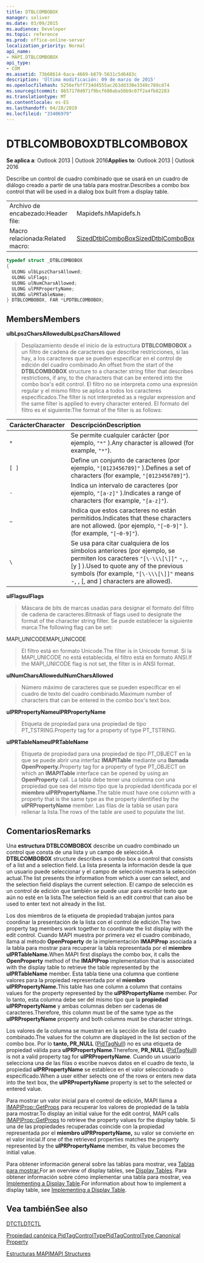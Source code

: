 ```yaml
---
title: DTBLCOMBOBOX
manager: soliver
ms.date: 03/09/2015
ms.audience: Developer
ms.topic: reference
ms.prod: office-online-server
localization_priority: Normal
api_name:
- MAPI.DTBLCOMBOBOX
api_type:
- COM
ms.assetid: 73b68614-6aca-4669-b879-5631c5d6483c
description: 'Última modificación: 09 de marzo de 2015'
ms.openlocfilehash: 5256efbff734d4555ac263dd330e3349c789cd74
ms.sourcegitcommit: 8657170d071f9bcf680aba50b9c07f2a4fb82283
ms.translationtype: MT
ms.contentlocale: es-ES
ms.lasthandoff: 04/28/2019
ms.locfileid: "33406979"
---
```

# <a name="dtblcombobox"></a><span data-ttu-id="e254c-103">DTBLCOMBOBOX</span><span class="sxs-lookup"><span data-stu-id="e254c-103">DTBLCOMBOBOX</span></span>

  
  
<span data-ttu-id="e254c-104">**Se aplica a**: Outlook 2013 | Outlook 2016</span><span class="sxs-lookup"><span data-stu-id="e254c-104">**Applies to**: Outlook 2013 | Outlook 2016</span></span> 
  
<span data-ttu-id="e254c-105">Describe un control de cuadro combinado que se usará en un cuadro de diálogo creado a partir de una tabla para mostrar.</span><span class="sxs-lookup"><span data-stu-id="e254c-105">Describes a combo box control that will be used in a dialog box built from a display table.</span></span>
  
|||
|:-----|:-----|
|<span data-ttu-id="e254c-106">Archivo de encabezado:</span><span class="sxs-lookup"><span data-stu-id="e254c-106">Header file:</span></span>  <br/> |<span data-ttu-id="e254c-107">Mapidefs.h</span><span class="sxs-lookup"><span data-stu-id="e254c-107">Mapidefs.h</span></span>  <br/> |
|<span data-ttu-id="e254c-108">Macro relacionada:</span><span class="sxs-lookup"><span data-stu-id="e254c-108">Related macro:</span></span>  <br/> |[<span data-ttu-id="e254c-109">SizedDtblComboBox</span><span class="sxs-lookup"><span data-stu-id="e254c-109">SizedDtblComboBox</span></span>](sizeddtblcombobox.md) <br/> |
   
```cpp
typedef struct _DTBLCOMBOBOX
{
  ULONG ulbLpszCharsAllowed;
  ULONG ulFlags;
  ULONG ulNumCharsAllowed;
  ULONG ulPRPropertyName;
  ULONG ulPRTableName;
} DTBLCOMBOBOX, FAR *LPDTBLCOMBOBOX;

```

## <a name="members"></a><span data-ttu-id="e254c-110">Members</span><span class="sxs-lookup"><span data-stu-id="e254c-110">Members</span></span>

 <span data-ttu-id="e254c-111">**ulbLpszCharsAllowed**</span><span class="sxs-lookup"><span data-stu-id="e254c-111">**ulbLpszCharsAllowed**</span></span>
  
> <span data-ttu-id="e254c-112">Desplazamiento desde el inicio de la estructura **DTBLCOMBOBOX** a un filtro de cadena de caracteres que describe restricciones, si las hay, a los caracteres que se pueden especificar en el control de edición del cuadro combinado.</span><span class="sxs-lookup"><span data-stu-id="e254c-112">An offset from the start of the **DTBLCOMBOBOX** structure to a character string filter that describes restrictions, if any, to the characters that can be entered into the combo box's edit control.</span></span> <span data-ttu-id="e254c-113">El filtro no se interpreta como una expresión regular y el mismo filtro se aplica a todos los caracteres especificados.</span><span class="sxs-lookup"><span data-stu-id="e254c-113">The filter is not interpreted as a regular expression and the same filter is applied to every character entered.</span></span> <span data-ttu-id="e254c-114">El formato del filtro es el siguiente:</span><span class="sxs-lookup"><span data-stu-id="e254c-114">The format of the filter is as follows:</span></span> 
    
|<span data-ttu-id="e254c-115">**Carácter**</span><span class="sxs-lookup"><span data-stu-id="e254c-115">**Character**</span></span>|<span data-ttu-id="e254c-116">**Descripción**</span><span class="sxs-lookup"><span data-stu-id="e254c-116">**Description**</span></span>|
|:-----|:-----|
| `*` <br/> |<span data-ttu-id="e254c-117">Se permite cualquier carácter (por ejemplo,  `"*"` ).</span><span class="sxs-lookup"><span data-stu-id="e254c-117">Any character is allowed (for example,  `"*"`).</span></span>  <br/> |
| `[ ]` <br/> |<span data-ttu-id="e254c-118">Define un conjunto de caracteres (por ejemplo,  `"[0123456789]"` ).</span><span class="sxs-lookup"><span data-stu-id="e254c-118">Defines a set of characters (for example,  `"[0123456789]"`).</span></span>  <br/> |
| `-` <br/> |<span data-ttu-id="e254c-119">Indica un intervalo de caracteres (por ejemplo,  `"[a-z]"` ).</span><span class="sxs-lookup"><span data-stu-id="e254c-119">Indicates a range of characters (for example,  `"[a-z]"`).</span></span>  <br/> |
| `~` <br/> |<span data-ttu-id="e254c-120">Indica que estos caracteres no están permitidos.</span><span class="sxs-lookup"><span data-stu-id="e254c-120">Indicates that these characters are not allowed.</span></span> <span data-ttu-id="e254c-121">(por ejemplo,  `"[~0-9]"` ).</span><span class="sxs-lookup"><span data-stu-id="e254c-121">(for example,  `"[~0-9]"`).</span></span>  <br/> |
| `\` <br/> |<span data-ttu-id="e254c-122">Se usa para citar cualquiera de los símbolos anteriores (por ejemplo, se permiten los caracteres  `"[\-\\\[\]]"` -, \, [y ] ).</span><span class="sxs-lookup"><span data-stu-id="e254c-122">Used to quote any of the previous symbols (for example,  `"[\-\\\[\]]"` means -, \, [, and ] characters are allowed).</span></span>  <br/> |
   
 <span data-ttu-id="e254c-123">**ulFlags**</span><span class="sxs-lookup"><span data-stu-id="e254c-123">**ulFlags**</span></span>
  
> <span data-ttu-id="e254c-124">Máscara de bits de marcas usadas para designar el formato del filtro de cadena de caracteres.</span><span class="sxs-lookup"><span data-stu-id="e254c-124">Bitmask of flags used to designate the format of the character string filter.</span></span> <span data-ttu-id="e254c-125">Se puede establecer la siguiente marca:</span><span class="sxs-lookup"><span data-stu-id="e254c-125">The following flag can be set:</span></span>
    
<span data-ttu-id="e254c-126">MAPI_UNICODE</span><span class="sxs-lookup"><span data-stu-id="e254c-126">MAPI_UNICODE</span></span> 
  
> <span data-ttu-id="e254c-127">El filtro está en formato Unicode.</span><span class="sxs-lookup"><span data-stu-id="e254c-127">The filter is in Unicode format.</span></span> <span data-ttu-id="e254c-128">Si la MAPI_UNICODE no está establecida, el filtro está en formato ANSI.</span><span class="sxs-lookup"><span data-stu-id="e254c-128">If the MAPI_UNICODE flag is not set, the filter is in ANSI format.</span></span>
    
 <span data-ttu-id="e254c-129">**ulNumCharsAllowed**</span><span class="sxs-lookup"><span data-stu-id="e254c-129">**ulNumCharsAllowed**</span></span>
  
> <span data-ttu-id="e254c-130">Número máximo de caracteres que se pueden especificar en el cuadro de texto del cuadro combinado.</span><span class="sxs-lookup"><span data-stu-id="e254c-130">Maximum number of characters that can be entered in the combo box's text box.</span></span>
    
 <span data-ttu-id="e254c-131">**ulPRPropertyName**</span><span class="sxs-lookup"><span data-stu-id="e254c-131">**ulPRPropertyName**</span></span>
  
> <span data-ttu-id="e254c-132">Etiqueta de propiedad para una propiedad de tipo PT_TSTRING.</span><span class="sxs-lookup"><span data-stu-id="e254c-132">Property tag for a property of type PT_TSTRING.</span></span> 
    
 <span data-ttu-id="e254c-133">**ulPRTableName**</span><span class="sxs-lookup"><span data-stu-id="e254c-133">**ulPRTableName**</span></span>
  
> <span data-ttu-id="e254c-134">Etiqueta de propiedad para una propiedad de tipo PT_OBJECT en la que se puede abrir una interfaz **IMAPITable** mediante una **llamada OpenProperty.**</span><span class="sxs-lookup"><span data-stu-id="e254c-134">Property tag for a property of type PT_OBJECT on which an **IMAPITable** interface can be opened by using an **OpenProperty** call.</span></span> <span data-ttu-id="e254c-135">La tabla debe tener una columna con una propiedad que sea del mismo tipo que la propiedad identificada por el **miembro ulPRPropertyName.**</span><span class="sxs-lookup"><span data-stu-id="e254c-135">The table must have one column with a property that is the same type as the property identified by the **ulPRPropertyName** member.</span></span> <span data-ttu-id="e254c-136">Las filas de la tabla se usan para rellenar la lista.</span><span class="sxs-lookup"><span data-stu-id="e254c-136">The rows of the table are used to populate the list.</span></span> 
    
## <a name="remarks"></a><span data-ttu-id="e254c-137">Comentarios</span><span class="sxs-lookup"><span data-stu-id="e254c-137">Remarks</span></span>

<span data-ttu-id="e254c-138">Una **estructura DTBLCOMBOBOX** describe un cuadro combinado un control que consta de una lista y un campo de selección.</span><span class="sxs-lookup"><span data-stu-id="e254c-138">A **DTBLCOMBOBOX** structure describes a combo box a control that consists of a list and a selection field.</span></span> <span data-ttu-id="e254c-139">La lista presenta la información desde la que un usuario puede seleccionar y el campo de selección muestra la selección actual.</span><span class="sxs-lookup"><span data-stu-id="e254c-139">The list presents the information from which a user can select, and the selection field displays the current selection.</span></span> <span data-ttu-id="e254c-140">El campo de selección es un control de edición que también se puede usar para escribir texto que aún no esté en la lista.</span><span class="sxs-lookup"><span data-stu-id="e254c-140">The selection field is an edit control that can also be used to enter text not already in the list.</span></span> 
  
<span data-ttu-id="e254c-141">Los dos miembros de la etiqueta de propiedad trabajan juntos para coordinar la presentación de la lista con el control de edición.</span><span class="sxs-lookup"><span data-stu-id="e254c-141">The two property tag members work together to coordinate the list display with the edit control.</span></span> <span data-ttu-id="e254c-142">Cuando MAPI muestra por primera vez el cuadro combinado, llama al método **OpenProperty** de la implementación **IMAPIProp** asociada a la tabla para mostrar para recuperar la tabla representada por el **miembro ulPRTableName.**</span><span class="sxs-lookup"><span data-stu-id="e254c-142">When MAPI first displays the combo box, it calls the **OpenProperty** method of the **IMAPIProp** implementation that is associated with the display table to retrieve the table represented by the **ulPRTableName** member.</span></span> <span data-ttu-id="e254c-143">Esta tabla tiene una columna que contiene valores para la propiedad representada por el **miembro ulPRPropertyName.**</span><span class="sxs-lookup"><span data-stu-id="e254c-143">This table has one column a column that contains values for the property represented by the **ulPRPropertyName** member.</span></span> <span data-ttu-id="e254c-144">Por lo tanto, esta columna debe ser del mismo tipo que la **propiedad ulPRPropertyName** y ambas columnas deben ser cadenas de caracteres.</span><span class="sxs-lookup"><span data-stu-id="e254c-144">Therefore, this column must be of the same type as the **ulPRPropertyName** property and both columns must be character strings.</span></span> 
  
<span data-ttu-id="e254c-145">Los valores de la columna se muestran en la sección de lista del cuadro combinado.</span><span class="sxs-lookup"><span data-stu-id="e254c-145">The values for the column are displayed in the list section of the combo box.</span></span> <span data-ttu-id="e254c-146">Por lo **tanto, PR_NULL** ([PidTagNull](pidtagnull-canonical-property.md)) no es una etiqueta de propiedad válida para **ulPRPropertyName**.</span><span class="sxs-lookup"><span data-stu-id="e254c-146">Therefore, **PR_NULL** ([PidTagNull](pidtagnull-canonical-property.md)) is not a valid property tag for **ulPRPropertyName**.</span></span> <span data-ttu-id="e254c-147">Cuando un usuario selecciona una de las filas o escribe nuevos datos en el cuadro de texto, la propiedad **ulPRPropertyName** se establece en el valor seleccionado o especificado.</span><span class="sxs-lookup"><span data-stu-id="e254c-147">When a user either selects one of the rows or enters new data into the text box, the **ulPRPropertyName** property is set to the selected or entered value.</span></span> 
  
<span data-ttu-id="e254c-148">Para mostrar un valor inicial para el control de edición, MAPI llama a [IMAPIProp::GetProps](imapiprop-getprops.md) para recuperar los valores de propiedad de la tabla para mostrar.</span><span class="sxs-lookup"><span data-stu-id="e254c-148">To display an initial value for the edit control, MAPI calls [IMAPIProp::GetProps](imapiprop-getprops.md) to retrieve the property values for the display table.</span></span> <span data-ttu-id="e254c-149">Si una de las propiedades recuperadas coincide con la propiedad representada por el **miembro ulPRPropertyName,** su valor se convierte en el valor inicial.</span><span class="sxs-lookup"><span data-stu-id="e254c-149">If one of the retrieved properties matches the property represented by the **ulPRPropertyName** member, its value becomes the initial value.</span></span> 
  
<span data-ttu-id="e254c-150">Para obtener información general sobre las tablas para mostrar, vea [Tablas para mostrar.](display-tables.md)</span><span class="sxs-lookup"><span data-stu-id="e254c-150">For an overview of display tables, see [Display Tables](display-tables.md).</span></span> <span data-ttu-id="e254c-151">Para obtener información sobre cómo implementar una tabla para mostrar, vea [Implementing a Display Table](display-table-implementation.md).</span><span class="sxs-lookup"><span data-stu-id="e254c-151">For information about how to implement a display table, see [Implementing a Display Table](display-table-implementation.md).</span></span>
  
## <a name="see-also"></a><span data-ttu-id="e254c-152">Vea también</span><span class="sxs-lookup"><span data-stu-id="e254c-152">See also</span></span>



[<span data-ttu-id="e254c-153">DTCTL</span><span class="sxs-lookup"><span data-stu-id="e254c-153">DTCTL</span></span>](dtctl.md)
  
[<span data-ttu-id="e254c-154">Propiedad canónica PidTagControlType</span><span class="sxs-lookup"><span data-stu-id="e254c-154">PidTagControlType Canonical Property</span></span>](pidtagcontroltype-canonical-property.md)


[<span data-ttu-id="e254c-155">Estructuras MAPI</span><span class="sxs-lookup"><span data-stu-id="e254c-155">MAPI Structures</span></span>](mapi-structures.md)

